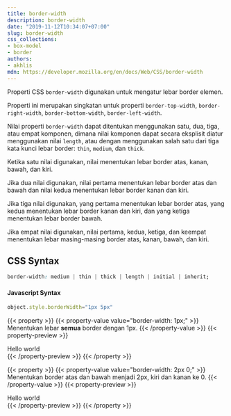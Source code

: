 ```yaml
---
title: border-width
description: border-width
date: "2019-11-12T10:34:07+07:00"
slug: border-width
css_collections:
- box-model
- border
authors:
- akhlis
mdn: https://developer.mozilla.org/en/docs/Web/CSS/border-width
---
```


Properti CSS `border-width` digunakan untuk mengatur lebar border elemen.

Properti ini merupakan singkatan untuk properti `border-top-width`, `border-right-width`, `border-bottom-width`, `border-left-width`.

Nilai properti `border-width` dapat ditentukan menggunakan satu, dua, tiga, atau empat komponen, dimana nilai komponen dapat secara eksplisit diatur menggunakan nilai `length`, atau dengan menggunakan salah satu dari tiga kata kunci lebar border: `thin`, `medium`, dan `thick`.

Ketika satu nilai digunakan, nilai menentukan lebar border atas, kanan, bawah, dan kiri.

Jika dua nilai digunakan, nilai pertama menentukan lebar border atas dan bawah dan nilai kedua menentukan lebar border kanan dan kiri.

Jika tiga nilai digunakan, yang pertama menentukan lebar border atas, yang kedua menentukan lebar border kanan dan kiri, dan yang ketiga menentukan lebar border bawah.

Jika empat nilai digunakan, nilai pertama, kedua, ketiga, dan keempat menentukan lebar masing-masing border atas, kanan, bawah, dan kiri.

## CSS Syntax
```css
border-width: medium | thin | thick | length | initial | inherit;
```

#### Javascript Syntax
```js
object.style.borderWidth="1px 5px"
```
{{< property >}}
{{< property-value value="border-width: 1px;" >}}
Menentukan lebar __semua__ border dengan 1px.
{{< /property-value >}}
{{< property-preview >}}
            <div class="property__example border-width border border-solid border-gray-600 py-2 px-4" id="border-width-1px">Hello world</div>
{{< /property-preview >}}
{{< /property >}}

{{< property >}}
{{< property-value value="border-width: 2px 0;" >}}
Menentukan border atas dan bawah menjadi 2px, kiri dan kanan ke 0.
{{< /property-value >}}
{{< property-preview >}}
            <div class="property__example border-width border-t-2 border-b-2 border-solid border-gray-600 py-2 px-4" id="border-width-2px-0">Hello world</div>
{{< /property-preview >}}
{{< /property >}}